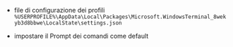 
- file di configurazione dei profili
`%USERPROFILE%\AppData\Local\Packages\Microsoft.WindowsTerminal_8wekyb3d8bbwe\LocalState\settings.json`

- impostare il Prompt dei comandi come default
